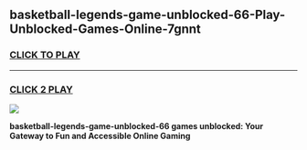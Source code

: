 
## basketball-legends-game-unblocked-66-Play-Unblocked-Games-Online-7gnnt
<h3>
<a href="https://premium76.site?title=basketball-legends-game-unblocked-66&ref=24A">CLICK TO PLAY</a></h3>
<hr>

<h3>
<a href="https://premium76.site?title=basketball-legends-game-unblocked-66&ref=24A">CLICK 2 PLAY</a>
  
</h3>

<a href="https://premium76.site?title=basketball-legends-game-unblocked-66&ref=24A"><img src="https://clearcache.store/games.png"></a>


**basketball-legends-game-unblocked-66 games unblocked: Your Gateway to Fun and Accessible Online Gaming**
